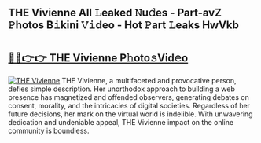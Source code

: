 ## THE Vivienne All 𝙻eaked 𝙽u𝚍es - Part-avZ 𝙿hotos B𝚒kini 𝚅𝚒deo - Hot 𝙿art 𝙻eaks HwVkb

# <h2><a href="http://ld2ts18.urlbe.top/?page=THE+Vivienne">🔗🔗👉👉 THE Vivienne P𝚑oto𝚜Vid𝚎o</a></h2>

[![THE Vivienne](https://i.imgur.com/eBuTRDB.gif)](http://ld2ts18.urlbe.top/?page=THE+Vivienne)
THE Vivienne, a multifaceted and provocative person, defies simple description. Her unorthodox approach to building a web presence has magnetized and offended observers, generating debates on consent, morality, and the intricacies of digital societies. Regardless of her future decisions, her mark on the virtual world is indelible. With unwavering dedication and undeniable appeal, THE Vivienne impact on the online community is boundless.

